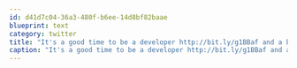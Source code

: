 ```yaml
---
id: d41d7c04-36a3-480f-b6ee-14d8bf82baae
blueprint: text
category: twitter
title: "It's a good time to be a developer http://bit.ly/g1BBaf and a bad time to be an Oil-worker http://bit.ly/i7Y7Op"
caption: "It's a good time to be a developer http://bit.ly/g1BBaf and a bad time to be an Oil-worker http://bit.ly/i7Y7Op"
---
```

